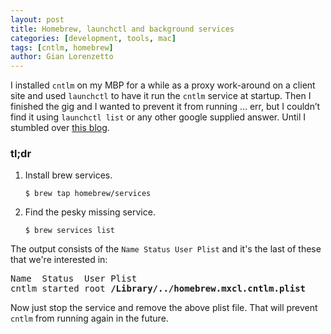 ```yaml
---
layout: post
title: Homebrew, launchctl and background services
categories: [development, tools, mac]
tags: [cntlm, homebrew]
author: Gian Lorenzetto
---
```


I installed `cntlm` on my MBP for a while as a proxy work-around on a client site and used `launchctl` to have it run the `cntlm` service at startup. Then I finished the gig and I wanted to prevent it from running … err, but I couldn’t find it using `launchctl list` or any other google supplied answer. Until I stumbled over [this blog](https://robots.thoughtbot.com/starting-and-stopping-background-services-with-homebrew).

<!--more-->

### tl;dr

1. Install brew services.

    `$ brew tap homebrew/services`

2. Find the pesky missing service.

    `$ brew services list`

The output consists of the `Name Status User Plist` and it's the last of these that we're interested in:

<pre>
Name  Status  User Plist
cntlm started root <strong>/Library/../homebrew.mxcl.cntlm.plist</strong>
</pre>

Now just stop the service and remove the above plist file. That will prevent `cntlm` from running again in the future.